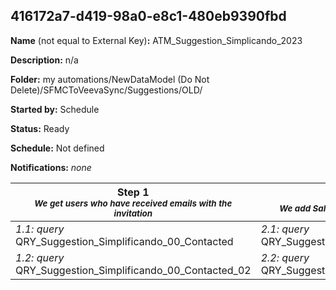 ## 416172a7-d419-98a0-e8c1-480eb9390fbd

**Name** (not equal to External Key)**:** ATM_Suggestion_Simplicando_2023

**Description:** n/a

**Folder:** my automations/NewDataModel (Do Not Delete)/SFMCToVeevaSync/Suggestions/OLD/

**Started by:** Schedule

**Status:** Ready

**Schedule:** Not defined

**Notifications:** _none_


| Step 1<br>_<small>We get users who have received emails with the invitation</small>_ | Step 2<br>_<small>We add Sales Rep info to the previous data</small>_ | Step 3<br>_<small>We filter the ones not registered at the event</small>_ | Step 4<br>_<small>Add User ID info</small>_ |
| --- | --- | --- | --- |
| _1.1: query_<br>QRY_Suggestion_Simplificando_00_Contacted | _2.1: query_<br>QRY_Suggestion_Simplificando_01_SalesRep | _3.1: query_<br>QRY_Suggestion_Simplificando_02_Register | _4.1: query_<br>QRY_Suggestion_Simplificando_03_UserID |
| _1.2: query_<br>QRY_Suggestion_Simplificando_00_Contacted_02 | _2.2: query_<br>QRY_Suggestion_Simplificando_SalesRep_02 | _3.2: query_<br>QRY_Suggestion_Simplificando_Register_02 | _4.2: query_<br>QRY_Suggestion_Simplificando_UserID_02 |
